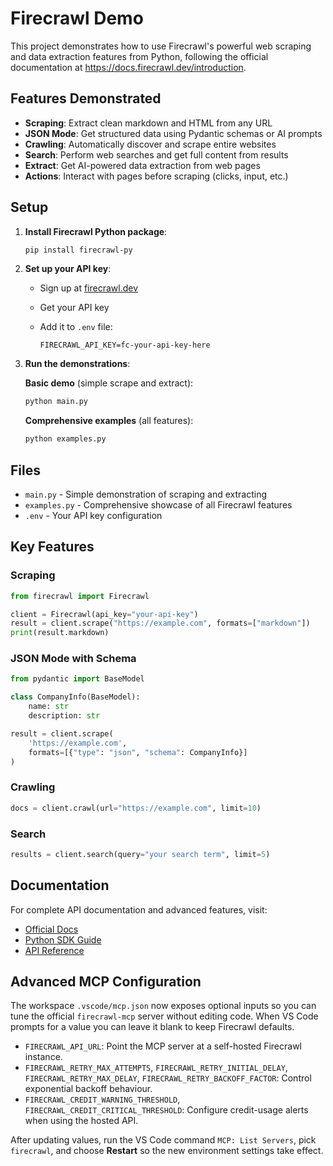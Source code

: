 # Firecrawl Demo

This project demonstrates how to use Firecrawl's powerful web scraping and data extraction features from Python, following the official documentation at <https://docs.firecrawl.dev/introduction>.

## Features Demonstrated

- **Scraping**: Extract clean markdown and HTML from any URL
- **JSON Mode**: Get structured data using Pydantic schemas or AI prompts
- **Crawling**: Automatically discover and scrape entire websites
- **Search**: Perform web searches and get full content from results
- **Extract**: Get AI-powered data extraction from web pages
- **Actions**: Interact with pages before scraping (clicks, input, etc.)

## Setup

1. **Install Firecrawl Python package**:

   ```bash
   pip install firecrawl-py
   ```

2. **Set up your API key**:
   - Sign up at [firecrawl.dev](https://firecrawl.dev)
   - Get your API key
   - Add it to `.env` file:

     ```env
     FIRECRAWL_API_KEY=fc-your-api-key-here
     ```

3. **Run the demonstrations**:

   **Basic demo** (simple scrape and extract):

   ```bash
   python main.py
   ```

   **Comprehensive examples** (all features):

   ```bash
   python examples.py
   ```

## Files

- `main.py` - Simple demonstration of scraping and extracting
- `examples.py` - Comprehensive showcase of all Firecrawl features
- `.env` - Your API key configuration

## Key Features

### Scraping

```python
from firecrawl import Firecrawl

client = Firecrawl(api_key="your-api-key")
result = client.scrape("https://example.com", formats=["markdown"])
print(result.markdown)
```

### JSON Mode with Schema

```python
from pydantic import BaseModel

class CompanyInfo(BaseModel):
    name: str
    description: str

result = client.scrape(
    'https://example.com',
    formats=[{"type": "json", "schema": CompanyInfo}]
)
```

### Crawling

```python
docs = client.crawl(url="https://example.com", limit=10)
```

### Search

```python
results = client.search(query="your search term", limit=5)
```

## Documentation

For complete API documentation and advanced features, visit:

- [Official Docs](https://docs.firecrawl.dev)
- [Python SDK Guide](https://docs.firecrawl.dev/sdks/python)
- [API Reference](https://docs.firecrawl.dev/api-reference/introduction)

## Advanced MCP Configuration

The workspace `.vscode/mcp.json` now exposes optional inputs so you can tune the official `firecrawl-mcp` server without editing code. When VS Code prompts for a value you can leave it blank to keep Firecrawl defaults.

- `FIRECRAWL_API_URL`: Point the MCP server at a self-hosted Firecrawl instance.
- `FIRECRAWL_RETRY_MAX_ATTEMPTS`, `FIRECRAWL_RETRY_INITIAL_DELAY`, `FIRECRAWL_RETRY_MAX_DELAY`, `FIRECRAWL_RETRY_BACKOFF_FACTOR`: Control exponential backoff behaviour.
- `FIRECRAWL_CREDIT_WARNING_THRESHOLD`, `FIRECRAWL_CREDIT_CRITICAL_THRESHOLD`: Configure credit-usage alerts when using the hosted API.

After updating values, run the VS Code command `MCP: List Servers`, pick `firecrawl`, and choose **Restart** so the new environment settings take effect.
